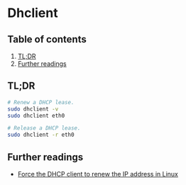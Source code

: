 # Dhclient

## Table of contents <!-- omit in toc -->

1. [TL;DR](#tldr)
1. [Further readings](#further-readings)

## TL;DR

```sh
# Renew a DHCP lease.
sudo dhclient -v
sudo dhclient eth0

# Release a DHCP lease.
sudo dhclient -r eth0
```

## Further readings

- [Force the DHCP client to renew the IP address in Linux]

<!--
  References
  -->

<!-- Others -->
[force the dhcp client to renew the ip address in linux]: https://www.cyberciti.biz/faq/howto-linux-renew-dhcp-client-ip-address/
